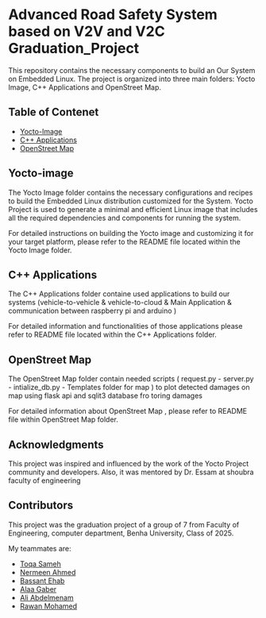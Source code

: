 # Advanced Road Safety System based on V2V and V2C Graduation_Project
This repository contains the necessary components to build an Our System on Embedded Linux. The project is organized into three main folders: Yocto Image, C++ Applications and OpenStreet Map.

## Table of Contenet 

   - [Yocto-Image](https://github.com/MariamReda25/Graduation_Project/tree/157d8279c205ab88b2c810da7cc742985eba0954/Yocto-image)
   - [C++ Applications](https://github.com/MariamReda25/Graduation_Project/tree/72abd4bbaed951cacf6dd190cba14f200e823133/C%2B%2BApplications)
   - [OpenStreet Map](https://github.com/MariamReda25/Graduation_Project/tree/56f30d593c06f0ac8b4a7d262e7e3b40016ca933/OpenStreet%20Map)
     
## Yocto-image

The Yocto Image folder contains the necessary configurations and recipes to build the Embedded Linux distribution customized for the System. Yocto Project is used to generate a minimal and efficient Linux image that includes all the required dependencies and components for running the system.

For detailed instructions on building the Yocto image and customizing it for your target platform, please refer to the README file located within the Yocto Image folder.


## C++ Applications

The C++ Applications folder containe used applications to build our systems (vehicle-to-vehicle & vehicle-to-cloud & Main Application & communication between raspberry pi and arduino )

For detailed information and functionalities of those applications please refer to  README file located within the C++ Applications folder.

## OpenStreet Map 

The OpenStreet Map folder contain needed scripts ( request.py - server.py - intialize_db.py - Templates folder for map ) to plot detected damages on map using flask api and sqlit3 database fro toring damages 

For detailed information about OpenStreet Map , please refer to README file within OpenStreet Map folder.

## Acknowledgments

This project was inspired and influenced by the work of the Yocto Project community and developers. Also, it was mentored by Dr. Essam at shoubra faculty of engineering 

## Contributors

This project was the graduation project of a group of 7 from Faculty of Engineering, computer department, Benha University, Class of 2025.

My teammates are:

- [Toqa Sameh](https://github.com/Toqasameh)
- [Nermeen Ahmed](https://github.com/nermeenahmed577)
- [Bassant Ehab](https://github.com/basant20415)
- [Alaa Gaber](https://github.com/alaagaber25/)
- [Ali Abdelmenam](https://github.com/aliabdelmonam)
- [Rawan Mohamed](https://github.com/rawan-mohamed-fathy)





